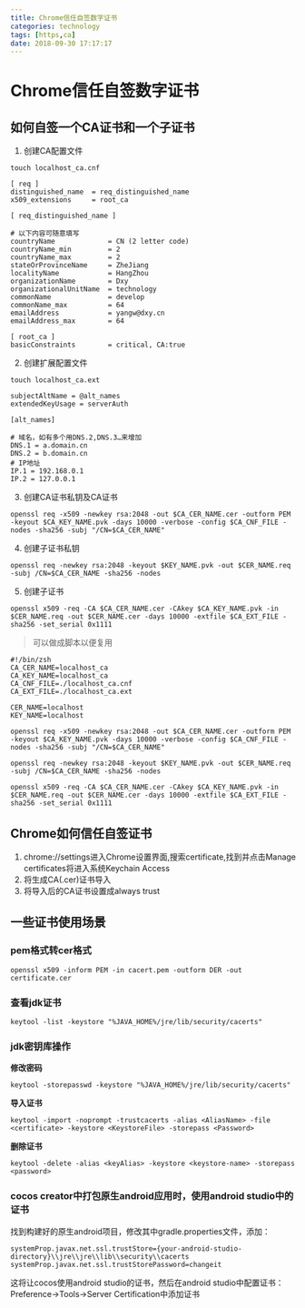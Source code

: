 ```yaml
---
title: Chrome信任自签数字证书
categories: technology
tags: [https,ca]
date: 2018-09-30 17:17:17
---
```


# Chrome信任自签数字证书
## 如何自签一个CA证书和一个子证书
1. 创建CA配置文件

  ```shell
  touch localhost_ca.cnf

  [ req ]
  distinguished_name  = req_distinguished_name
  x509_extensions     = root_ca

  [ req_distinguished_name ]

  # 以下内容可随意填写
  countryName             = CN (2 letter code)
  countryName_min         = 2
  countryName_max         = 2
  stateOrProvinceName     = ZheJiang
  localityName            = HangZhou
  organizationName        = Dxy
  organizationalUnitName  = technology
  commonName              = develop
  commonName_max          = 64
  emailAddress            = yangw@dxy.cn
  emailAddress_max        = 64

  [ root_ca ]
  basicConstraints        = critical, CA:true
  ```
2. 创建扩展配置文件

  ```shell
  touch localhost_ca.ext

  subjectAltName = @alt_names
  extendedKeyUsage = serverAuth

  [alt_names]

  # 域名，如有多个用DNS.2,DNS.3…来增加
  DNS.1 = a.domain.cn
  DNS.2 = b.domain.cn
  # IP地址
  IP.1 = 192.168.0.1
  IP.2 = 127.0.0.1
  ```

3. 创建CA证书私钥及CA证书

  ```shell
  openssl req -x509 -newkey rsa:2048 -out $CA_CER_NAME.cer -outform PEM -keyout $CA_KEY_NAME.pvk -days 10000 -verbose -config $CA_CNF_FILE -nodes -sha256 -subj "/CN=$CA_CER_NAME"
  ```

4. 创建子证书私钥

  ```shell
  openssl req -newkey rsa:2048 -keyout $KEY_NAME.pvk -out $CER_NAME.req -subj /CN=$CA_CER_NAME -sha256 -nodes
  ```

5. 创建子证书

  ```shell
  openssl x509 -req -CA $CA_CER_NAME.cer -CAkey $CA_KEY_NAME.pvk -in $CER_NAME.req -out $CER_NAME.cer -days 10000 -extfile $CA_EXT_FILE -sha256 -set_serial 0x1111
  ```

> 可以做成脚本以便复用

  ```shell
  #!/bin/zsh
  CA_CER_NAME=localhost_ca
  CA_KEY_NAME=localhost_ca
  CA_CNF_FILE=./localhost_ca.cnf
  CA_EXT_FILE=./localhost_ca.ext

  CER_NAME=localhost
  KEY_NAME=localhost

  openssl req -x509 -newkey rsa:2048 -out $CA_CER_NAME.cer -outform PEM -keyout $CA_KEY_NAME.pvk -days 10000 -verbose -config $CA_CNF_FILE -nodes -sha256 -subj "/CN=$CA_CER_NAME"

  openssl req -newkey rsa:2048 -keyout $KEY_NAME.pvk -out $CER_NAME.req -subj /CN=$CA_CER_NAME -sha256 -nodes

  openssl x509 -req -CA $CA_CER_NAME.cer -CAkey $CA_KEY_NAME.pvk -in $CER_NAME.req -out $CER_NAME.cer -days 10000 -extfile $CA_EXT_FILE -sha256 -set_serial 0x1111
  ```


## Chrome如何信任自签证书

1. chrome://settings进入Chrome设置界面,搜索certificate,找到并点击Manage certificates将进入系统Keychain Access
2. 将生成CA(.cer)证书导入
3. 将导入后的CA证书设置成always trust

## 一些证书使用场景

### pem格式转cer格式

  ```shell
  openssl x509 -inform PEM -in cacert.pem -outform DER -out certificate.cer
  ```

### 查看jdk证书

  ```shell
  keytool -list -keystore "%JAVA_HOME%/jre/lib/security/cacerts"
  ```

### jdk密钥库操作

__修改密码__

  ```shell
  keytool -storepasswd -keystore "%JAVA_HOME%/jre/lib/security/cacerts"
  ```

__导入证书__

  ```shell
  keytool -import -noprompt -trustcacerts -alias <AliasName> -file   <certificate> -keystore <KeystoreFile> -storepass <Password>
  ```

__删除证书__

  ```shell
  keytool -delete -alias <keyAlias> -keystore <keystore-name> -storepass <password>
  ```

### cocos creator中打包原生android应用时，使用android studio中的证书
找到构建好的原生android项目，修改其中gradle.properties文件，添加：

  ```properties
  systemProp.javax.net.ssl.trustStore={your-android-studio-directory}\\jre\\jre\\lib\\security\\cacerts
  systemProp.javax.net.ssl.trustStorePassword=changeit
  ```
这将让cocos使用android studio的证书，然后在android studio中配置证书：Preference->Tools->Server Certification中添加证书
